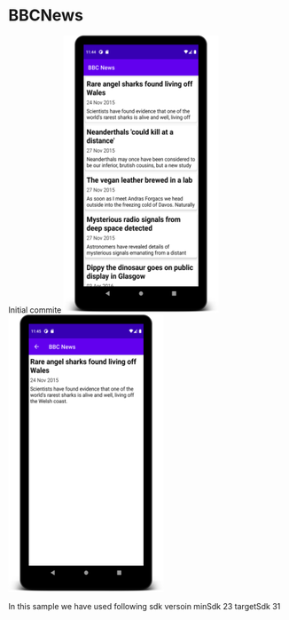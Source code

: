 # BBCNews
Initial commite
<img src="screen1.png" width="280" height="500"><img src="screen2.png" width="280" height="500">


In this sample we have used following sdk versoin
minSdk 23
targetSdk 31
